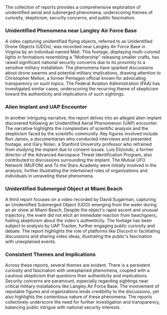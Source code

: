 The collection of reports provides a comprehensive exploration of unidentified aerial and submerged phenomena, underscoring themes of curiosity, skepticism, security concerns, and public fascination.

### Unidentified Phenomena near Langley Air Force Base

A video capturing unidentified flying objects, referred to as Unidentified Drone Objects (UDOs), was recorded near Langley Air Force Base in Virginia by an individual named Matt. This footage, displaying multi-colored lights in formations resembling a "Mothership" releasing smaller crafts, has raised significant national security concerns due to its proximity to a sensitive military installation. The phenomena have sparked discussions about drone swarms and potential military implications, drawing attention to Christopher Mellon, a former Pentagon official known for advocating transparency on such topics. The Federal Aviation Administration (FAA) has investigated similar cases, underscoring the recurring theme of skepticism toward the authenticity and implications of such sightings.

### Alien Implant and UAP Encounter

In another intriguing narrative, the report delves into an alleged alien implant discovered following an Unidentified Aerial Phenomenon (UAP) encounter. The narrative highlights the complexities of scientific analysis and the skepticism faced by the scientific community. Key figures involved include Ron James, a documentarian who conducted interviews and presented footage, and Gary Nolan, a Stanford University professor who refrained from studying the implant due to consent issues. Luis Elizondo, a former director of the Advanced Aerospace Threat Identification Program, also contributed to discussions surrounding the implant. The Mutual UFO Network (MUFON) and To the Stars Academy were initially involved in the analysis, further illustrating the intertwined roles of organizations and individuals in unraveling these phenomena.

### Unidentified Submerged Object at Miami Beach

A third report focuses on a video recorded by David Sugarman, capturing an Unidentified Submerged Object (UDO) emerging from the water during an air show at Miami Beach. Despite the object's rapid ascent and unusual trajectory, the event did not elicit an immediate reaction from beachgoers, fueling skepticism about the video's authenticity. The footage has been subject to analysis by UAP Tracker, further engaging public curiosity and debate. The report highlights the role of platforms like Discord in facilitating discussions and sharing video ideas, illustrating the public's fascination with unexplained events.

### Consistent Themes and Implications

Across these reports, several themes are evident. There is a persistent curiosity and fascination with unexplained phenomena, coupled with a cautious skepticism that questions their authenticity and implications. Security concerns are paramount, especially regarding sightings near critical military installations like Langley Air Force Base. The involvement of reputable figures and organizations lends credibility to the discussions, yet also highlights the contentious nature of these phenomena. The reports collectively underscore the need for further investigation and transparency, balancing public intrigue with national security interests.